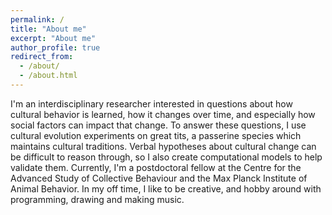 ```yaml
---
permalink: /
title: "About me"
excerpt: "About me"
author_profile: true
redirect_from:
  - /about/
  - /about.html
---
```


I'm an interdisciplinary researcher interested in questions about how cultural behavior is learned, how it changes over time, and especially how social factors can impact that change. To answer these questions, I use cultural evolution experiments on great tits, a passerine species which maintains cultural traditions. Verbal hypotheses about cultural change can be difficult to reason through, so I also create computational models to help validate them. Currently, I'm a postdoctoral fellow at the Centre for the Advanced Study of Collective Behaviour and the Max Planck Institute of Animal Behavior. In my off time, I like to be creative, and hobby around with programming, drawing and making music.
